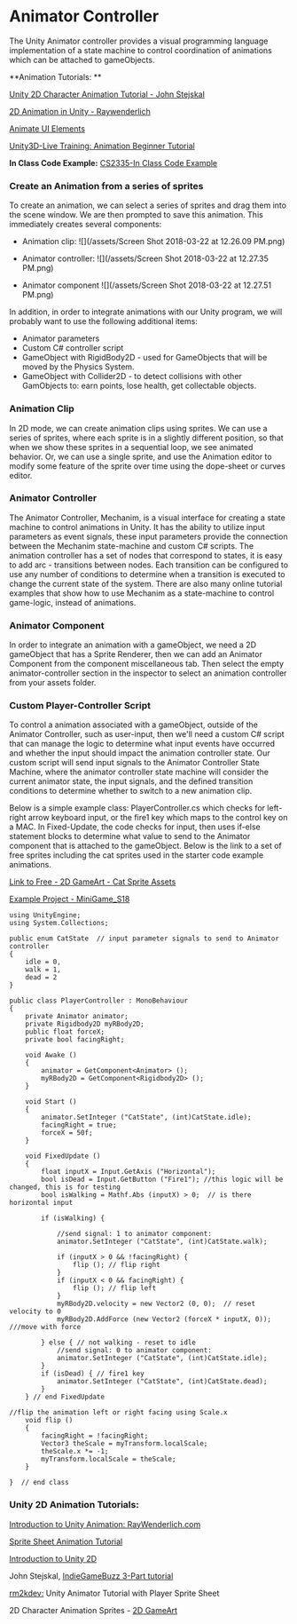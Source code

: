 # Animator Controller

The Unity Animator controller provides a visual programming language implementation of a state machine to control coordination of animations which can be attached to gameObjects.


**Animation Tutorials:  **

[Unity 2D Character Animation Tutorial - John Stejskal](http://johnstejskal.com/wp/creating-2d-animations-from-sprite-sheets-in-unity3d/)

[2D Animation in Unity - Raywenderlich](http://www.raywenderlich.com/66345/unity-2d-tutorial-animations)

[Animate UI Elements](https://www.raywenderlich.com/149955/introduction-unity-ui-part-2-2)

[Unity3D-Live Training: Animation Beginner Tutorial](https://unity3d.com/learn/tutorials/modules/beginner/live-training-archive/animate-anything)


**In Class Code Example:**
[CS2335-In Class Code Example
](https://utdallas.box.com/v/MiniGameVersion1)



### Create an Animation from a series of sprites

To create an animation, we can select a series of sprites and drag them into the scene window.  We are then prompted to save this animation.  This immediately creates several components:

* Animation clip:   ![](/assets/Screen Shot 2018-03-22 at 12.26.09 PM.png)

* Animator controller:  ![](/assets/Screen Shot 2018-03-22 at 12.27.35 PM.png)

* Animator component  ![](/assets/Screen Shot 2018-03-22 at 12.27.51 PM.png)

In addition, in order to integrate animations with our Unity program, we will probably want to use the following additional items:

* Animator parameters
* Custom C\# controller script
* GameObject with RigidBody2D - used for GameObjects that will be moved by the Physics System.
* GameObject with Collider2D - to detect collisions with other GamObjects to: earn points, lose health, get collectable objects.

### Animation Clip

In 2D mode, we can create animation clips using sprites.  We can use a series of sprites, where each sprite is in a slightly different position, so that when we show these sprites in a sequential loop, we see animated behavior.  Or, we can use a single sprite, and use the Animation editor to modify some feature of the sprite over time using the dope-sheet or curves editor.

### Animator Controller

The Animator Controller, Mechanim, is a visual interface for creating a state machine to control animations in Unity.  It has the ability to utilize input parameters as event signals, these input parameters provide the connection between the Mechanim state-machine and custom C\# scripts.   The animation controller has a set of nodes that correspond to states, it is easy to add arc - transitions between nodes. Each transition can be configured to use any number of conditions to determine when a transition is executed to change the current state of the system. There are also many online tutorial examples that show how to use Mechanim as a state-machine to control game-logic, instead of animations. 

### Animator Component

In order to integrate an animation with a gameObject, we need a 2D gameObject that has a Sprite Renderer, then we can add an Animator Component from the component miscellaneous tab.  Then select the empty animator-controller section in the inspector to select an animation controller from your assets folder.



### Custom Player-Controller Script

To control a animation associated with a gameObject, outside of the Animator Controller, such as user-input, then we'll need a custom C\# script that can manage the logic to determine what input events have occurred and whether the input should impact the animation controller state.  Our custom script will send input signals to the Animator Controller State Machine, where the animator controller state machine will consider the current animator state, the input signals, and the defined transition conditions to determine whether to switch to a new animation clip.

Below is a simple example class: PlayerController.cs which checks for left-right arrow keyboard input, or the fire1 key which maps to the control key on a MAC.  In Fixed-Update, the code checks for input, then uses if-else statement blocks to determine what value to send to the Animator component that is attached to the gameObject. Below is the link to a set of free sprites including the cat sprites used in the starter code example animations.

[Link to Free - 2D GameArt - Cat Sprite Assets](http://www.gameart2d.com/freebies.html)

[Example Project - MiniGame_S18](https://utdallas.box.com/v/MiniGameVersion1)

```
using UnityEngine;
using System.Collections;

public enum CatState  // input parameter signals to send to Animator controller
{
    idle = 0,
    walk = 1,
    dead = 2
}

public class PlayerController : MonoBehaviour
{
    private Animator animator;
    private Rigidbody2D myRBody2D;
    public float forceX;
    private bool facingRight;

    void Awake ()
    {
        animator = GetComponent<Animator> ();
        myRBody2D = GetComponent<Rigidbody2D> ();
    }

    void Start ()
    {
        animator.SetInteger ("CatState", (int)CatState.idle);
        facingRight = true;
        forceX = 50f;
    }

    void FixedUpdate ()
    {
        float inputX = Input.GetAxis ("Horizontal");
        bool isDead = Input.GetButton ("Fire1"); //this logic will be changed, this is for testing
        bool isWalking = Mathf.Abs (inputX) > 0;  // is there horizontal input 

        if (isWalking) {

            //send signal: 1 to animator component: 
            animator.SetInteger ("CatState", (int)CatState.walk);

            if (inputX > 0 && !facingRight) {
                flip (); // flip right
            }
            if (inputX < 0 && facingRight) {
                flip (); // flip left
            }
            myRBody2D.velocity = new Vector2 (0, 0);  // reset velocity to 0
            myRBody2D.AddForce (new Vector2 (forceX * inputX, 0));  ///move with force

        } else { // not walking - reset to idle
            //send signal: 0 to animator component: 
            animator.SetInteger ("CatState", (int)CatState.idle);
        }
        if (isDead) { // fire1 key 
            animator.SetInteger ("CatState", (int)CatState.dead);
        }
    } // end FixedUpdate

//flip the animation left or right facing using Scale.x
    void flip ()
    {
        facingRight = !facingRight;
        Vector3 theScale = myTransform.localScale;
        theScale.x *= -1;
        myTransform.localScale = theScale;
    }

}  // end class
```

### Unity 2D Animation Tutorials:

[Introduction to Unity Animation: RayWenderlich.com ](https://www.raywenderlich.com/116652/introduction-unity-animation-system)

[Sprite Sheet Animation Tutorial ](http://michaelcummings.net/mathoms/creating-2d-animated-sprites-using-unity-4.3)

[Introduction to Unity 2D](https://www.raywenderlich.com/115688/introduction-unity-2d)

John Stejskal, [IndieGameBuzz 3-Part tutorial](http://indiegamebuzz.com/create-2d-sprite-based-animation-states-in-unity3d/)

[rm2kdev:](https://www.youtube.com/watch?v=TU6wflRqT5Q) Unity Animator Tutorial  with Player Sprite Sheet

2D Character Animation Sprites - [2D GameArt](http://www.gameart2d.com/freebies.html)

